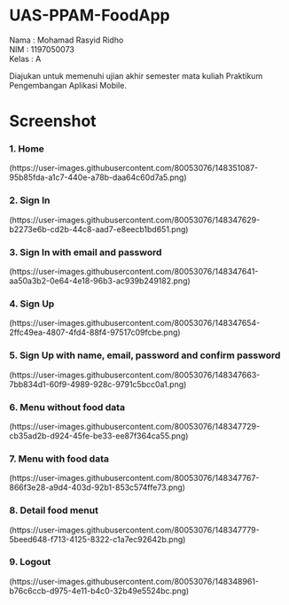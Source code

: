 # UAS-PPAM-FoodApp 

Nama : Mohamad Rasyid Ridho <br>
NIM : 1197050073<br>
Kelas : A<br>

Diajukan untuk memenuhi ujian akhir semester mata kuliah Praktikum Pengembangan Aplikasi Mobile.

# Screenshot

<h3>1. Home </h3>
(https://user-images.githubusercontent.com/80053076/148351087-95b85fda-a1c7-440e-a78b-daa64c60d7a5.png)

<h3>2. Sign In</h3>
(https://user-images.githubusercontent.com/80053076/148347629-b2273e6b-cd2b-44c8-aad7-e8eecb1bd651.png)

<h3>3. Sign In with email and password</h3>
(https://user-images.githubusercontent.com/80053076/148347641-aa50a3b2-0e64-4e18-96b3-ac939b249182.png)

<h3>4. Sign Up</h3>
(https://user-images.githubusercontent.com/80053076/148347654-2ffc49ea-4807-4fd4-88f4-97517c09fcbe.png)

<h3>5. Sign Up with name, email, password and confirm password</h3>
(https://user-images.githubusercontent.com/80053076/148347663-7bb834d1-60f9-4989-928c-9791c5bcc0a1.png)

<h3>6. Menu without food data</h3>
(https://user-images.githubusercontent.com/80053076/148347729-cb35ad2b-d924-45fe-be33-ee87f364ca55.png)

<h3>7. Menu with food data</h3>
(https://user-images.githubusercontent.com/80053076/148347767-866f3e28-a9d4-403d-92b1-853c574ffe73.png)

<h3>8. Detail food menut</h3>
(https://user-images.githubusercontent.com/80053076/148347779-5beed648-f713-4125-8322-c1a7ec92642b.png)

<h3>9. Logout</h3>
(https://user-images.githubusercontent.com/80053076/148348961-b76c6ccb-d975-4e11-b4c0-32b49e5524bc.png)


